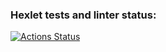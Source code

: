 ### Hexlet tests and linter status:
[![Actions Status](https://github.com/pxfrmd/php-project-45/actions/workflows/hexlet-check.yml/badge.svg)](https://github.com/pxfrmd/php-project-45/actions)